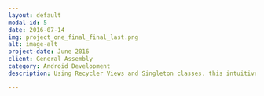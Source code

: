 ```yaml
---
layout: default
modal-id: 5
date: 2016-07-14
img: project_one_final_final_last.png
alt: image-alt
project-date: June 2016
client: General Assembly
category: Android Development
description: Using Recycler Views and Singleton classes, this intuitive and seamless app tracks items, tasks, and challenges a user saves.  <a href="https://sellfy.com/p/8Q9P/jV3VZ/">Flat Icons</a>. On their website, you can download their free set with 16 icons, or you can purchase the entire set with 146 icons for only $12!

---
```

